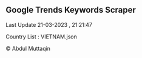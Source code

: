 

## Google Trends Keywords Scraper 
 
Last Update 21-03-2023 , 21:21:47

Country List :
VIETNAM.json



© Abdul Muttaqin 
